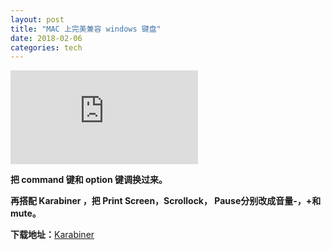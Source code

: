 ```yaml
---
layout: post
title: "MAC 上完美兼容 windows 键盘"
date: 2018-02-06
categories: tech
---
```

![键盘](http://www.mac52ipod.cn/attachment.php?fid=3183)

**把 command 键和 option 键调换过来。**

**再搭配 Karabiner ，把 Print Screen，Scrollock， Pause分别改成音量-，+和mute。**

**下载地址：**[Karabiner](https://pqrs.org/osx/karabiner/)
